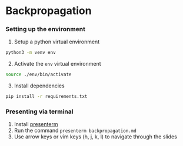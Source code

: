 # Backpropagation

### Setting up the environment
1. Setup a python virtual environment
```bash
python3 -m venv env
```
2. Activate the `env` virtual environment
```bash
source ./env/bin/activate
```
3. Install dependencies
```bash
pip install -r requirements.txt
```

### Presenting via terminal

1. Install [presenterm](https://mfontanini.github.io/presenterm/guides/installation.html:)
2. Run the command
   `presenterm backpropagation.md`
3. Use arrow keys or vim keys (h, j, k, l) to navigate through the slides